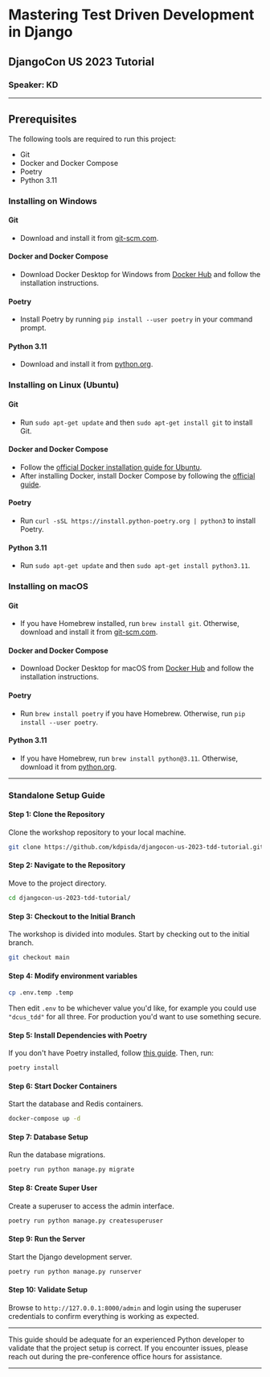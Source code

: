 # Mastering Test Driven Development in Django

## DjangoCon US 2023 Tutorial

### Speaker: KD

---

## Prerequisites

The following tools are required to run this project:

- Git
- Docker and Docker Compose
- Poetry
- Python 3.11

### Installing on Windows

#### Git
- Download and install it from [git-scm.com](https://git-scm.com/download/win).

#### Docker and Docker Compose
- Download Docker Desktop for Windows from [Docker Hub](https://hub.docker.com/editions/community/docker-ce-desktop-windows/) and follow the installation instructions.

#### Poetry
- Install Poetry by running `pip install --user poetry` in your command prompt.

#### Python 3.11
- Download and install it from [python.org](https://www.python.org/downloads/).

### Installing on Linux (Ubuntu)

#### Git
- Run `sudo apt-get update` and then `sudo apt-get install git` to install Git.

#### Docker and Docker Compose
- Follow the [official Docker installation guide for Ubuntu](https://docs.docker.com/engine/install/ubuntu/).
- After installing Docker, install Docker Compose by following the [official guide](https://docs.docker.com/compose/install/).

#### Poetry
- Run `curl -sSL https://install.python-poetry.org | python3` to install Poetry.

#### Python 3.11
- Run `sudo apt-get update` and then `sudo apt-get install python3.11`.

### Installing on macOS

#### Git
- If you have Homebrew installed, run `brew install git`. Otherwise, download and install it from [git-scm.com](https://git-scm.com/download/mac).

#### Docker and Docker Compose
- Download Docker Desktop for macOS from [Docker Hub](https://hub.docker.com/editions/community/docker-ce-desktop-mac/) and follow the installation instructions.

#### Poetry
- Run `brew install poetry` if you have Homebrew. Otherwise, run `pip install --user poetry`.

#### Python 3.11
- If you have Homebrew, run `brew install python@3.11`. Otherwise, download it from [python.org](https://www.python.org/downloads/mac-osx/).


---

### Standalone Setup Guide

#### Step 1: Clone the Repository

Clone the workshop repository to your local machine.

```bash
git clone https://github.com/kdpisda/djangocon-us-2023-tdd-tutorial.git
```

#### Step 2: Navigate to the Repository

Move to the project directory.

```bash
cd djangocon-us-2023-tdd-tutorial/
```

#### Step 3: Checkout to the Initial Branch

The workshop is divided into modules. Start by checking out to the initial branch.

```bash
git checkout main
```

#### Step 4: Modify environment variables

```bash
cp .env.temp .temp
```
Then edit `.env` to be whichever value you'd like, for example you could
use ``"dcus_tdd"`` for all three. For production you'd want to use something
secure.

#### Step 5: Install Dependencies with Poetry

If you don't have Poetry installed, follow [this guide](#setting-up-dependencies-with-poetry). Then, run:

```bash
poetry install
```

#### Step 6: Start Docker Containers

Start the database and Redis containers.

```bash
docker-compose up -d
```

#### Step 7: Database Setup

Run the database migrations.

```bash
poetry run python manage.py migrate
```

#### Step 8: Create Super User

Create a superuser to access the admin interface.

```bash
poetry run python manage.py createsuperuser
```

#### Step 9: Run the Server

Start the Django development server.

```bash
poetry run python manage.py runserver
```

#### Step 10: Validate Setup

Browse to `http://127.0.0.1:8000/admin` and login using the superuser credentials to confirm everything is working as expected.

---

This guide should be adequate for an experienced Python developer to validate that the project setup is correct. If you encounter issues, please reach out during the pre-conference office hours for assistance.

---
